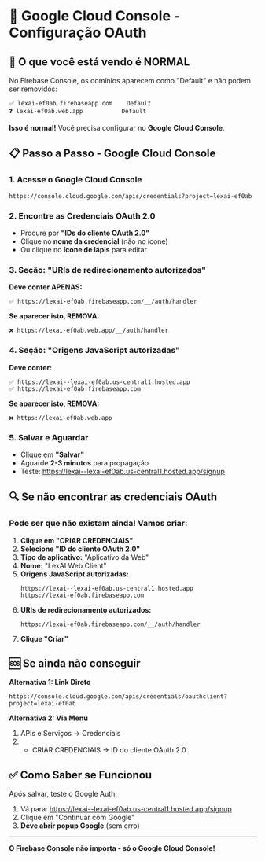 # 🔧 Google Cloud Console - Configuração OAuth

## 🎯 **O que você está vendo é NORMAL**

No Firebase Console, os domínios aparecem como "Default" e não podem ser removidos:
```
✅ lexai-ef0ab.firebaseapp.com    Default
❓ lexai-ef0ab.web.app           Default  
```

**Isso é normal!** Você precisa configurar no **Google Cloud Console**.

## 📋 **Passo a Passo - Google Cloud Console**

### 1. **Acesse o Google Cloud Console**
```
https://console.cloud.google.com/apis/credentials?project=lexai-ef0ab
```

### 2. **Encontre as Credenciais OAuth 2.0**
- Procure por **"IDs do cliente OAuth 2.0"**
- Clique no **nome da credencial** (não no ícone)
- Ou clique no **ícone de lápis** para editar

### 3. **Seção: "URIs de redirecionamento autorizados"**
**Deve conter APENAS:**
```
✅ https://lexai-ef0ab.firebaseapp.com/__/auth/handler
```

**Se aparecer isto, REMOVA:**
```
❌ https://lexai-ef0ab.web.app/__/auth/handler
```

### 4. **Seção: "Origens JavaScript autorizadas"**
**Deve conter:**
```
✅ https://lexai--lexai-ef0ab.us-central1.hosted.app
✅ https://lexai-ef0ab.firebaseapp.com
```

**Se aparecer isto, REMOVA:**
```
❌ https://lexai-ef0ab.web.app
```

### 5. **Salvar e Aguardar**
- Clique em **"Salvar"**
- Aguarde **2-3 minutos** para propagação
- Teste: https://lexai--lexai-ef0ab.us-central1.hosted.app/signup

## 🔍 **Se não encontrar as credenciais OAuth**

### **Pode ser que não existam ainda! Vamos criar:**

1. **Clique em "CRIAR CREDENCIAIS"**
2. **Selecione "ID do cliente OAuth 2.0"**
3. **Tipo de aplicativo:** "Aplicativo da Web"
4. **Nome:** "LexAI Web Client"
5. **Origens JavaScript autorizadas:**
   ```
   https://lexai--lexai-ef0ab.us-central1.hosted.app
   https://lexai-ef0ab.firebaseapp.com
   ```
6. **URIs de redirecionamento autorizados:**
   ```
   https://lexai-ef0ab.firebaseapp.com/__/auth/handler
   ```
7. **Clique "Criar"**

## 🆘 **Se ainda não conseguir**

**Alternativa 1: Link Direto**
```
https://console.cloud.google.com/apis/credentials/oauthclient?project=lexai-ef0ab
```

**Alternativa 2: Via Menu**
1. APIs e Serviços → Credenciais
2. + CRIAR CREDENCIAIS → ID do cliente OAuth 2.0

## ✅ **Como Saber se Funcionou**
Após salvar, teste o Google Auth:
1. Vá para: https://lexai--lexai-ef0ab.us-central1.hosted.app/signup
2. Clique em "Continuar com Google"
3. **Deve abrir popup Google** (sem erro)

---

**O Firebase Console não importa - só o Google Cloud Console!**